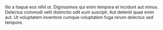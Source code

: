 Illo a itaque eos nihil ut. Dignissimos qui enim tempora et incidunt aut minus. Delectus commodi velit distinctio odit eum suscipit. Aut deleniti quae enim aut. Ut voluptatem inventore cumque voluptatem fuga rerum delectus sed tempore.